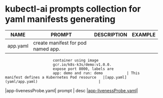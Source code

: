 # kubectl-ai prompts collection for yaml manifests generating

| NAME                 | PROMPT                             | DESCRIPTION                                       | EXAMPLE                                             |
|----------------------|------------------------------------|---------------------------------------------------|-----------------------------------------------------|
| app.yaml             |  create manifest for pod named app.
                          container using image 
                          gcr.io/k8s-k3s/demo:v1.0.0. 
                          expose port 8000, labels are 
                          app: demo and run: demo           | This manifest defines a Kubernetes Pod resource   |[app.yaml](yaml/app.yaml)                            |
|app-livenessProbe.yaml| prompt                             | desc                                              |[app-livenessProbe.yaml](yaml/app-livenessProbe.yaml)|